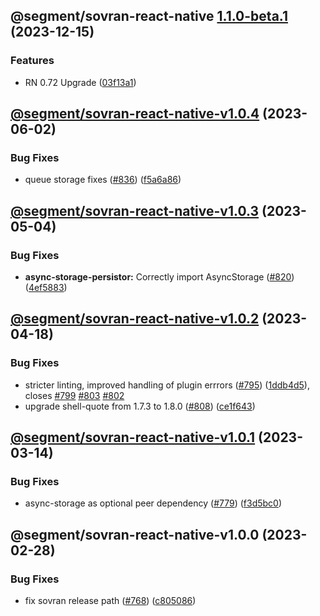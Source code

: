 ## @segment/sovran-react-native [1.1.0-beta.1](https://github.com/segmentio/analytics-react-native/compare/@segment/sovran-react-native-v1.0.4...@segment/sovran-react-native-v1.1.0-beta.1) (2023-12-15)


### Features

* RN 0.72 Upgrade ([03f13a1](https://github.com/segmentio/analytics-react-native/commit/03f13a19c79d8aaad726639de5f0327c748fed1f))

## [@segment/sovran-react-native-v1.0.4](https://github.com/segmentio/analytics-react-native/compare/@segment/sovran-react-native-v1.0.3...@segment/sovran-react-native-v1.0.4) (2023-06-02)


### Bug Fixes

* queue storage fixes ([#836](https://github.com/segmentio/analytics-react-native/issues/836)) ([f5a6a86](https://github.com/segmentio/analytics-react-native/commit/f5a6a86817c72ae16caa760d168c01d8eff6d0fb))

## [@segment/sovran-react-native-v1.0.3](https://github.com/segmentio/analytics-react-native/compare/@segment/sovran-react-native-v1.0.2...@segment/sovran-react-native-v1.0.3) (2023-05-04)


### Bug Fixes

* **async-storage-persistor:** Correctly import AsyncStorage ([#820](https://github.com/segmentio/analytics-react-native/issues/820)) ([4ef5883](https://github.com/segmentio/analytics-react-native/commit/4ef5883aa3934b55b7ae8a46759bf5530c1e6355))

## [@segment/sovran-react-native-v1.0.2](https://github.com/segmentio/analytics-react-native/compare/@segment/sovran-react-native-v1.0.1...@segment/sovran-react-native-v1.0.2) (2023-04-18)


### Bug Fixes

* stricter linting, improved handling of plugin errrors ([#795](https://github.com/segmentio/analytics-react-native/issues/795)) ([1ddb4d5](https://github.com/segmentio/analytics-react-native/commit/1ddb4d571df794bc7eaa5c5302ed27b90faf9a73)), closes [#799](https://github.com/segmentio/analytics-react-native/issues/799) [#803](https://github.com/segmentio/analytics-react-native/issues/803) [#802](https://github.com/segmentio/analytics-react-native/issues/802)
* upgrade shell-quote from 1.7.3 to 1.8.0 ([#808](https://github.com/segmentio/analytics-react-native/issues/808)) ([ce1f643](https://github.com/segmentio/analytics-react-native/commit/ce1f6436e60cd9c7053bfd58e32e699159d428c5))

## [@segment/sovran-react-native-v1.0.1](https://github.com/segmentio/analytics-react-native/compare/@segment/sovran-react-native-v1.0.0...@segment/sovran-react-native-v1.0.1) (2023-03-14)


### Bug Fixes

* async-storage as optional peer dependency ([#779](https://github.com/segmentio/analytics-react-native/issues/779)) ([f3d5bc0](https://github.com/segmentio/analytics-react-native/commit/f3d5bc024fe3ae988386aac8b9f6f3fc6d84677a))

## @segment/sovran-react-native-v1.0.0 (2023-02-28)


### Bug Fixes

* fix sovran release path ([#768](https://github.com/segmentio/analytics-react-native/issues/768)) ([c805086](https://github.com/segmentio/analytics-react-native/commit/c80508612325c5fc99561d0da96487152d898848))
